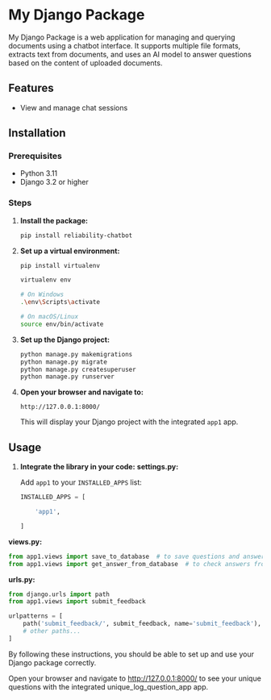 # My Django Package

My Django Package is a web application for managing and querying documents using a chatbot interface. It supports multiple file formats, extracts text from documents, and uses an AI model to answer questions based on the content of uploaded documents.

## Features

- View and manage chat sessions

## Installation

### Prerequisites

- Python 3.11
- Django 3.2 or higher

### Steps

1. **Install the package:**

   ```bash
   pip install reliability-chatbot
   ```

2. **Set up a virtual environment:**

   ```bash
   pip install virtualenv

   virtualenv env

   # On Windows
   .\env\Scripts\activate

   # On macOS/Linux
   source env/bin/activate
   ```

3. **Set up the Django project:**

   ```bash
   python manage.py makemigrations
   python manage.py migrate
   python manage.py createsuperuser
   python manage.py runserver
   ```

4. **Open your browser and navigate to:**

   ```plaintext
   http://127.0.0.1:8000/
   ```

   This will display your Django project with the integrated `app1` app.

## Usage

1. **Integrate the library in your code:**
   **settings.py:**

   Add `app1` to your `INSTALLED_APPS` list:

   ```python
   INSTALLED_APPS = [

       'app1',

   ]
   ```

**views.py:**

```python
from app1.views import save_to_database  # to save questions and answers in the database
from app1.views import get_answer_from_database  # to check answers from database before asking llm
```

**urls.py:**

```python
from django.urls import path
from app1.views import submit_feedback

urlpatterns = [
    path('submit_feedback/', submit_feedback, name='submit_feedback'),
    # other paths...
]
```

By following these instructions, you should be able to set up and use your Django package correctly.

Open your browser and navigate to http://127.0.0.1:8000/ to see your unique questions with the integrated unique_log_question_app app.

